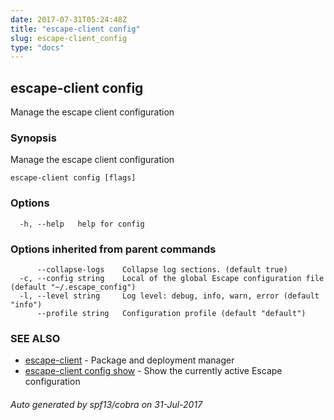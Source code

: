```yaml
---
date: 2017-07-31T05:24:48Z
title: "escape-client config"
slug: escape-client_config
type: "docs"
---
```

## escape-client config

Manage the escape client configuration

### Synopsis


Manage the escape client configuration

```
escape-client config [flags]
```

### Options

```
  -h, --help   help for config
```

### Options inherited from parent commands

```
      --collapse-logs    Collapse log sections. (default true)
  -c, --config string    Local of the global Escape configuration file (default "~/.escape_config")
  -l, --level string     Log level: debug, info, warn, error (default "info")
      --profile string   Configuration profile (default "default")
```

### SEE ALSO
* [escape-client](../escape-client/)	 - Package and deployment manager
* [escape-client config show](../escape-client_config_show/)	 - Show the currently active Escape configuration

###### Auto generated by spf13/cobra on 31-Jul-2017

